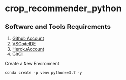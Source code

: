 # crop_recommender_python

## Software and Tools Requirements

1. [Github Account](https://github.com)
2. [VSCodeIDE](https://code.visualstudio.com/) 
3. [HerokuAccount](https://heroku.com) 
4. [GitCli](https:git-scm.com/book/en/v2/Getting-Started-The-Command-Line) 


Create a New Environment

```
conda create -p venv python==3.7 -y

```